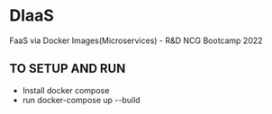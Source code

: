 # DIaaS
FaaS via Docker Images(Microservices) - R&amp;D NCG Bootcamp 2022


## TO SETUP AND RUN
+ Install docker compose
+ run docker-compose up --build
